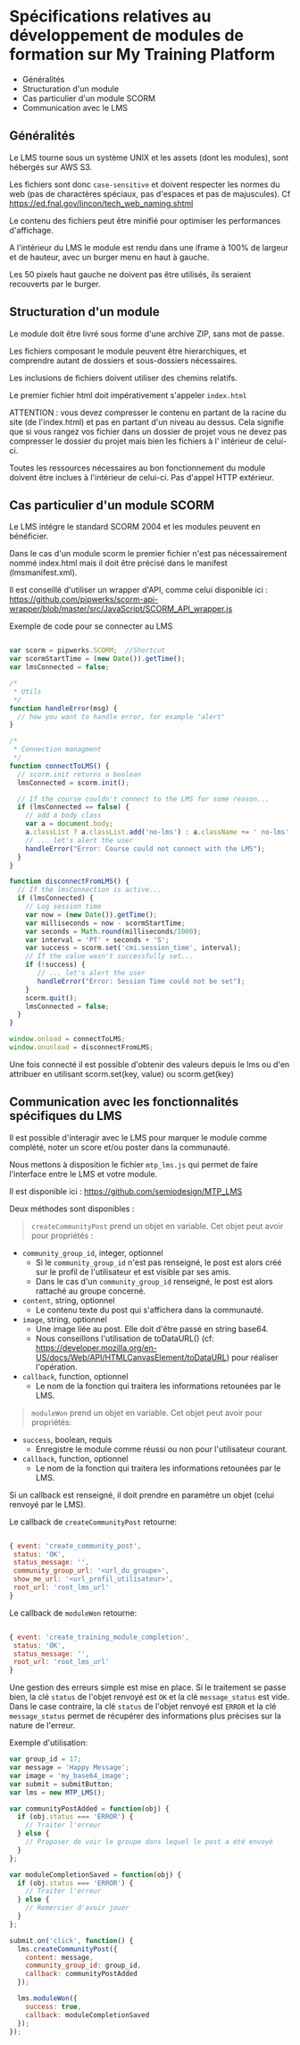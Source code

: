 # Spécifications relatives au développement de modules de formation sur My Training Platform

- Généralités
- Structuration d'un module
- Cas particulier d'un module SCORM
- Communication avec le LMS

## Généralités

Le LMS tourne sous un système UNIX et les assets (dont les modules), sont hébergés sur AWS S3.

Les fichiers sont donc `case-sensitive` et doivent respecter les normes du web (pas de charactères spéciaux, pas d'espaces et pas de majuscules). Cf https://ed.fnal.gov/lincon/tech_web_naming.shtml

Le contenu des fichiers peut être minifié pour optimiser les performances d'affichage.

A l'intérieur du LMS le module est rendu dans une iframe à 100% de largeur et de hauteur, avec un burger menu en haut à gauche.

Les 50 pixels haut gauche ne doivent pas être utilisés, ils seraient recouverts par le burger.


## Structuration d'un module

Le module doit être livré sous forme d'une archive ZIP, sans mot de passe.

Les fichiers composant le module peuvent être hierarchiques, et comprendre autant de dossiers et sous-dossiers nécessaires.

Les inclusions de fichiers doivent utiliser des chemins relatifs.

Le premier fichier html doit impérativement s'appeler `index.html`

ATTENTION : vous devez compresser le contenu en partant de la racine du site (de l'index.html) et pas en partant d'un niveau au dessus. Cela signifie que si vous rangez vos fichier dans un dossier de projet vous ne devez pas compresser le dossier du projet mais bien les fichiers à l' intérieur de celui-ci.

Toutes les ressources nécessaires au bon fonctionnement du module doivent être inclues à l'intérieur de celui-ci. Pas d'appel HTTP extérieur.


## Cas particulier d'un module SCORM

Le LMS intégre le standard SCORM 2004 et les modules peuvent en bénéficier.

Dans le cas d'un module scorm le premier fichier n'est pas nécessairement nommé index.html mais il doit être précisé dans le manifest (lmsmanifest.xml).

Il est conseillé d'utiliser un wrapper d'API, comme celui disponible ici : https://github.com/pipwerks/scorm-api-wrapper/blob/master/src/JavaScript/SCORM_API_wrapper.js


Exemple de code pour se connecter au LMS

```javascript

var scorm = pipwerks.SCORM;  //Shortcut
var scormStartTime = (new Date()).getTime();
var lmsConnected = false;

/*
 * Utils
 */
function handleError(msg) {
  // how you want to handle error, for example "alert"
}

/*
 * Connection managment
 */
function connectToLMS() {
  // scorm.init returns a boolean
  lmsConnected = scorm.init();

  // If the course couldn't connect to the LMS for some reason...
  if (lmsConnected == false) {
    // add a body class
    var a = document.body;
    a.classList ? a.classList.add('no-lms') : a.className += ' no-lms';
    // ... let's alert the user
    handleError("Error: Course could not connect with the LMS");
  }
}

function disconnectFromLMS() {
  // If the lmsConnection is active...
  if (lmsConnected) {
    // Log session time
    var now = (new Date()).getTime();
    var milliseconds = now - scormStartTime;
    var seconds = Math.round(milliseconds/1000);
    var interval = 'PT' + seconds + 'S';
    var success = scorm.set('cmi.session_time', interval);
    // If the value wasn't successfully set...
    if (!success) {
       // ... let's alert the user
       handleError("Error: Session Time could not be set");
    }
    scorm.quit();
    lmsConnected = false;
  }
}

window.onload = connectToLMS;
window.onunload = disconnectFromLMS;

```

Une fois connecté il est possible d'obtenir des valeurs depuis le lms ou d'en attribuer en utilisant scorm.set(key, value) ou scorm.get(key)

## Communication avec les fonctionnalités spécifiques du LMS

Il est possible d'interagir avec le LMS pour marquer le module comme complété, noter un score et/ou poster dans la communauté.

Nous mettons à disposition le fichier `mtp_lms.js` qui permet de faire l'interface entre le LMS et votre module.

Il est disponible ici : https://github.com/semiodesign/MTP_LMS

Deux méthodes sont disponibles :

> `createCommunityPost` prend un objet en variable. Cet objet peut avoir pour propriétés :

- `community_group_id`, integer, optionnel
  - Si le `community_group_id` n'est pas renseigné, le post est alors créé sur le profil de l'utilisateur et est visible par ses amis.
  - Dans le cas d'un `community_group_id` renseigné, le post est alors rattaché au groupe concerné.
- `content`, string, optionnel
  - Le contenu texte du post qui s'affichera dans la communauté.
- `image`, string, optionnel
  - Une image liée au post. Elle doit d'être passé en string base64.
  - Nous conseillons l'utilisation de toDataURL() (cf: https://developer.mozilla.org/en-US/docs/Web/API/HTMLCanvasElement/toDataURL) pour réaliser l'opération.
- `callback`, function, optionnel
  - Le nom de la fonction qui traitera les informations retounées par le LMS.

> `moduleWon` prend un objet en variable. Cet objet peut avoir pour propriétés:

- `success`, boolean, requis
  - Enregistre le module comme réussi ou non pour l'utilisateur courant.
- `callback`, function, optionnel
  - Le nom de la fonction qui traitera les informations retounées par le LMS.

Si un callback est renseigné, il doit prendre en paramètre un objet (celui renvoyé par le LMS).

Le callback de `createCommunityPost` retourne:

```javascript

{ event: 'create_community_post',
 status: 'OK',
 status_message: '',
 community_group_url: '<url_du_groupe>',
 show_me_url: '<url_profil_utilisateur>',
 root_url: 'root_lms_url'
}

```

Le callback de `moduleWon` retourne:

```javascript

{ event: 'create_training_module_completion',
 status: 'OK',
 status_message: '',
 root_url: 'root_lms_url'
}

```

Une gestion des erreurs simple est mise en place.
Si le traitement se passe bien, la clé `status` de l'objet renvoyé est `OK` et la clé `message_status` est vide.
Dans le case contraire, la clé `status` de l'objet renvoyé est `ERROR` et la clé `message_status` permet de récupérer des informations plus précises sur la nature de l'erreur.

Exemple d'utilisation:

```javascript
var group_id = 17;
var message = 'Happy Message';
var image = 'my_base64_image';
var submit = submitButton;
var lms = new MTP_LMS();

var communityPostAdded = function(obj) {
  if (obj.status === 'ERROR') {
    // Traiter l'erreur
  } else {
    // Proposer de voir le groupe dans lequel le post a été envoyé
  }
};

var moduleCompletionSaved = function(obj) {
  if (obj.status === 'ERROR') {
    // Traiter l'erreur
  } else {
    // Remercier d'avoir jouer
  }
};

submit.on('click', function() {
  lms.createCommunityPost({
    content: message,
    community_group_id: group_id,
    callback: communityPostAdded
  });

  lms.moduleWon({
    success: true,
    callback: moduleCompletionSaved
  });
});

```
